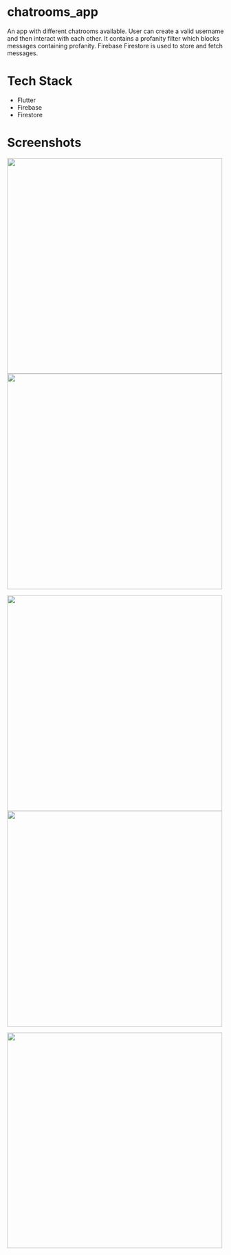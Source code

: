 # chatrooms_app
An app with different chatrooms available. User can create a valid username and then interact with each other. It contains a profanity filter which blocks messages containing profanity. Firebase Firestore is used to store and fetch messages.

# Tech Stack

<ul>
   <li> Flutter </li>
   <li> Firebase </li>
   <li> Firestore </li>
</ul>


# Screenshots

<img src="https://user-images.githubusercontent.com/80578996/213659260-6e215a30-ee9a-423a-846e-c52833c74cc0.png" height="500px" />       <img src="https://user-images.githubusercontent.com/80578996/213660379-244e3d3b-9a35-4220-a89d-dec96e61449a.png" height="500px" />



<img src="https://user-images.githubusercontent.com/80578996/213660626-46d0d013-c7da-444f-88a8-2e90e8978120.png" height="500px" />       <img src="https://user-images.githubusercontent.com/80578996/213660662-cf3a42f0-a97f-4f17-87a6-decabe281295.png" height="500px" />


<img src="https://user-images.githubusercontent.com/80578996/213661088-d097dbae-b7e0-4eb6-b7f2-7a55207d6fb4.png" height="500px" />

